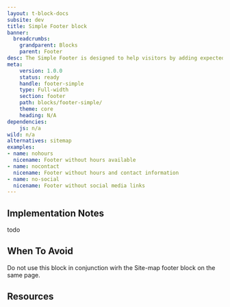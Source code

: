 ```yaml
---
layout: t-block-docs
subsite: dev
title: Simple Footer block
banner:
  breadcrumbs:
    grandparent: Blocks
    parent: Footer
desc: The Simple Footer is designed to help visitors by adding expected footer information including contact information, location, hours of operation and social media links. The name simple refers to how easy the block is to implement due to its one column design that presents this information clearly on both large and small screens. 
meta:
    version: 1.0.0
    status: ready
    handle: footer-simple
    type: Full-width
    section: footer
    path: blocks/footer-simple/
    theme: core
    heading: N/A
dependencies:
    js: n/a
wild: n/a
alternatives: sitemap
examples:
- name: nohours
  nicename: Footer without hours available
- name: nocontact
  nicename: Footer without hours and contact information
- name: no-social
  nicename: Footer without social media links
---
```


## Implementation Notes
todo

## When To Avoid
Do not use this block in conjunction wirh the Site-map footer block on the same page.

## Resources



